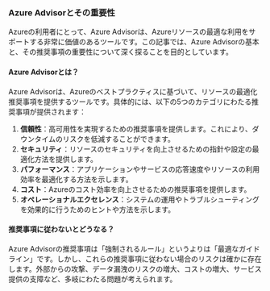 ### Azure Advisorとその重要性

Azureの利用者にとって、Azure Advisorは、Azureリソースの最適な利用をサポートする非常に価値のあるツールです。この記事では、Azure Advisorの基本と、その推奨事項の重要性について深く探ることを目的としています。

#### Azure Advisorとは？

Azure Advisorは、Azureのベストプラクティスに基づいて、リソースの最適化推奨事項を提供するツールです。具体的には、以下の5つのカテゴリにわたる推奨事項が提供されます：

1. **信頼性**：高可用性を実現するための推奨事項を提供します。これにより、ダウンタイムのリスクを低減することができます。
2. **セキュリティ**：リソースのセキュリティを向上させるための指針や設定の最適化方法を提供します。
3. **パフォーマンス**：アプリケーションやサービスの応答速度やリソースの利用効率を最適化する方法を示します。
4. **コスト**：Azureのコスト効率を向上させるための推奨事項を提供します。
5. **オペレーショナルエクセレンス**：システムの運用やトラブルシューティングを効果的に行うためのヒントや方法を示します。

#### 推奨事項に従わないとどうなる？

Azure Advisorの推奨事項は「強制されるルール」というよりは「最適なガイドライン」です。しかし、これらの推奨事項に従わない場合のリスクは確かに存在します。外部からの攻撃、データ漏洩のリスクの増大、コストの増大、サービス提供の支障など、多岐にわたる問題が考えられます。
